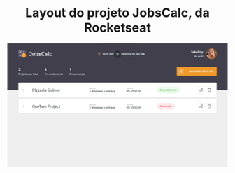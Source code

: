 <h1 align="center"> Layout do projeto JobsCalc, da Rocketseat </h1>

<img align="center" src="images/demo.png">